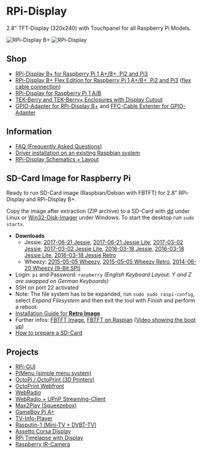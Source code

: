# RPi-Display
2.8" TFT-Display (320x240) with Touchpanel for all Raspberry Pi Models.

![RPi-Display B+](https://github.com/watterott/RPi-Display/raw/master/hardware/RPi-Display_Bplus_v11.jpg)
![RPi-Display](https://github.com/watterott/RPi-Display/raw/master/hardware/RPi-Display_v10.jpg)


## Shop
* [RPi-Display B+ for Raspberry Pi 1 A+/B+, Pi2 and Pi3](http://www.watterott.com/en/RPi-Display-B-Plus)
* [RPi-Display B+ Flex Edition for Raspberry Pi 1 A+/B+, Pi2 and Pi3](https://www.watterott.com/en/RPi-Display-Flex-Edition) ([flex cable connection](https://github.com/watterott/RPi-Display/raw/master/docs/flex_edition.jpg))
* [RPi-Display for Raspberry Pi 1 A/B](http://www.watterott.com/en/RPi-Display)
* [TEK-Berry and TEK-Berry+ Enclosures with Display Cutout](http://www.watterott.com/index.php?page=search&page_action=query&desc=off&sdesc=off&keywords=RPi-Display)
* [GPIO-Adapter for RPi-Display B+](http://www.watterott.com/en/GPIO-Adapter-for-the-RPi-Display-BPlus) and [FFC-Cable Extenter for GPIO-Adapter](http://www.watterott.com/en/40-Pin-FFC-extenter)


## Information
* [FAQ (Frequently Asked Questions)](https://github.com/watterott/RPi-Display/blob/master/docs/FAQ.md#frequently-asked-questions)
* [Driver installation on an existing Raspbian system](https://github.com/watterott/RPi-Display/blob/master/docs/FBTFT-Install.md#fbtft-framebuffer-installation)
* [RPi-Display Schematics + Layout](https://github.com/watterott/RPi-Display/tree/master/hardware)


## SD-Card Image for Raspberry Pi
Ready to run SD-Card image (Raspbian/Debian with FBTFT) for 2.8" RPi-Display and RPi-Display B+.

Copy the image after extraction (ZIP archive) to a SD-Card with [dd](http://en.wikipedia.org/wiki/Dd_%28Unix%29) under Linux or [Win32-Disk-Imager](http://sourceforge.net/projects/win32diskimager/) under Windows.
To start the desktop run ```sudo startx```.

* **Downloads**
  * Jessie:  [2017-06-21 Jessie](http://www.watterott.net/fbtft/2017-06-21-raspbian-rpi-display.zip),
             [2017-06-21 Jessie Lite](http://www.watterott.net/fbtft/2017-06-21-raspbian-lite-rpi-display.zip),
             [2017-03-02 Jessie](http://www.watterott.net/fbtft/2017-03-02-raspbian-rpi-display.zip),
             [2017-03-02 Jessie Lite](http://www.watterott.net/fbtft/2017-03-02-raspbian-lite-rpi-display.zip),
             [2016-03-18 Jessie](http://www.watterott.net/fbtft/2016-03-18-raspbian-rpi-display.zip),
             [2016-03-18 Jessie Lite](http://www.watterott.net/fbtft/2016-03-18-raspbian-lite-rpi-display.zip),
             [2016-03-18 Jessie Retro](http://www.watterott.net/fbtft/2016-03-18-raspbian-rpi-display-retro.zip)
  * Wheezy:  [2015-05-05 Wheezy](http://www.watterott.net/fbtft/2015-05-05-raspbian-rpi-display.zip),
             [2015-05-05 Wheezy Retro](http://www.watterott.net/fbtft/2015-05-05-raspbian-rpi-display-retro.zip),
             [2014-06-20 Wheezy (9-Bit SPI)](http://www.watterott.net/fbtft/2014-06-20-raspbian-rpi-display-rev1.zip)
* Login: ```pi``` and Password: ```raspberry``` *(English Keyboard Layout: Y and Z are swapped on German Keyboards)*
* SSH on port 22 activated
* Note: The file system has to be expanded, run ```sudo sudo raspi-config```, select *Expand Filesystem* and then exit the tool with *Finish* and perform a reboot.
* [Installation Guide for **Retro Image**](https://github.com/watterott/RPi-Display/blob/master/docs/Retro-Image.md#retro-image)
* Further infos: [FBTFT Image](https://github.com/notro/fbtft-spindle/wiki/FBTFT-image), [FBTFT on Raspian](https://github.com/notro/fbtft/wiki/FBTFT-on-Raspian) ([Video showing the boot up](http://www.youtube.com/watch?v=a2CStAaMbmA))
* [How to prepare a SD-Card](http://elinux.org/RPi_Easy_SD_Card_Setup)


## Projects
* [RPi-GUI](https://github.com/boerge42/rpi_gui)
* [PiMenu (simple menu system)](https://github.com/splitbrain/pimenu/)
* [OctoPi / OctoPrint (3D Printers)](https://github.com/guysoft/OctoPi)
* [OctoPrint Webfront](https://www.youtube.com/watch?v=ZYjPcC37fNI)
* [WebRadio](https://github.com/5Volt-Junkie/RPi-Tron-Radio)
* [WebRadio + UPnP Streaming-Client](http://www.partikelstrom.de/?page_id=1110)
* [Max2Play (Squeezebox)](http://www.instructables.com/id/Audio-Solution-with-Control-and-Visualization-on-a/)
* [GameBoy Pi A+](http://www.forum-raspberrypi.de/Thread-gameboy-pi-a)
* [TV-Info-Player](http://www.forum-raspberrypi.de/Thread-projekt-enigma2-picon-tv-info-player)
* [Rasputin-1 (Mini-TV + DVBT-TV)](http://ilco.broichhagen.bplaced.de/ilco3/images/Rasputin1-DVBT-Videorecorder.pdf)
* [Assetto Corsa Display](http://www.raspberrypi.org/forums/viewtopic.php?f=75&t=81950)
* [RPi Timelapse with Display](https://www.youtube.com/watch?v=MVIMRJFlEVk)
* [Raspberry IR-Camera](https://www.thingiverse.com/thing:1355522)
